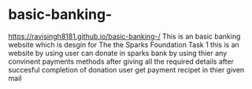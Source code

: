 # basic-banking-
https://ravisingh8181.github.io/basic-banking-/
This is an basic banking website which is desgin for The the Sparks Foundation Task 1
this is an website by using user can donate in sparks bank by using thier any convinent payments methods after giving all the required details after succesful completion of donation user get payment recipet in thier given mail
